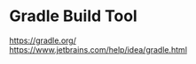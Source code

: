 # Gradle Build Tool
https://gradle.org/ <br/>
https://www.jetbrains.com/help/idea/gradle.html <br/>
